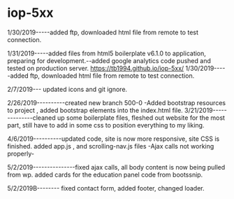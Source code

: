 # iop-5xx
1/30/2019-----added ftp, downloaded html file from remote to test connection.

1/31/2019-----added files from html5 boilerplate v6.1.0 to application, preparing for development.--added google analytics code pushed and tested on production server.
https://tb1994.github.io/iop-5xx/
1/30/2019-----added ftp, downloaded html file from remote to test connection.

2/7/2019--- updated icons and git ignore.


2/26/2019----------created new branch 500-0 -Added bootstrap resources to project , added bootstrap elements into the index.html file.
3/21/2019--------------cleaned up some boilerplate files, fleshed out website for the most part, still have to add in some css to position
everything to my liking.

4/6/2019----------updated code, site is now more responsive, site CSS is finished. added app.js , and scrolling-nav.js files -Ajax calls not working properly-

5/2/2019---------------fixed ajax calls, all body content is now being pulled from wp. added cards for the education panel code from bootssnip.

5/2/2019B-------- fixed contact form, added footer, changed loader.